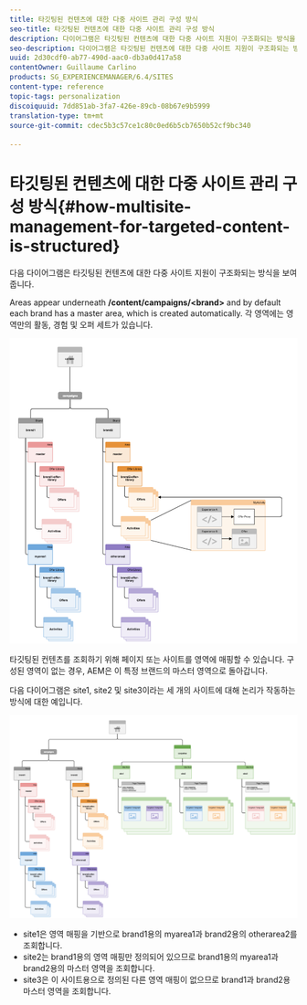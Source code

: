 ```yaml
---
title: 타깃팅된 컨텐츠에 대한 다중 사이트 관리 구성 방식
seo-title: 타깃팅된 컨텐츠에 대한 다중 사이트 관리 구성 방식
description: 다이어그램은 타깃팅된 컨텐츠에 대한 다중 사이트 지원이 구조화되는 방식을 보여줍니다.
seo-description: 다이어그램은 타깃팅된 컨텐츠에 대한 다중 사이트 지원이 구조화되는 방식을 보여줍니다.
uuid: 2d30cdf0-ab77-490d-aac0-db3a0d417a58
contentOwner: Guillaume Carlino
products: SG_EXPERIENCEMANAGER/6.4/SITES
content-type: reference
topic-tags: personalization
discoiquuid: 7dd851ab-3fa7-426e-89cb-08b67e9b5999
translation-type: tm+mt
source-git-commit: cdec5b3c57ce1c80c0ed6b5cb7650b52cf9bc340

---
```



# 타깃팅된 컨텐츠에 대한 다중 사이트 관리 구성 방식{#how-multisite-management-for-targeted-content-is-structured}

다음 다이어그램은 타깃팅된 컨텐츠에 대한 다중 사이트 지원이 구조화되는 방식을 보여줍니다.

Areas appear underneath **/content/campaigns/&lt;brand>** and by default each brand has a master area, which is created automatically. 각 영역에는 영역만의 활동, 경험 및 오퍼 세트가 있습니다.

![chlimage_1-268](assets/chlimage_1-268.png)

타깃팅된 컨텐츠를 조회하기 위해 페이지 또는 사이트를 영역에 매핑할 수 있습니다. 구성된 영역이 없는 경우, AEM은 이 특정 브랜드의 마스터 영역으로 돌아갑니다.

다음 다이어그램은 site1, site2 및 site3이라는 세 개의 사이트에 대해 논리가 작동하는 방식에 대한 예입니다.

![chlimage_1-269](assets/chlimage_1-269.png)

* site1은 영역 매핑을 기반으로 brand1용의 myarea1과 brand2용의 otherarea2를 조회합니다.
* site2는 brand1용의 영역 매핑만 정의되어 있으므로 brand1용의 myarea1과 brand2용의 마스터 영역을 조회합니다.
* site3은 이 사이트용으로 정의된 다른 영역 매핑이 없으므로 brand1과 brand2용 마스터 영역을 조회합니다.

